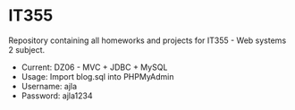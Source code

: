 # IT355

Repository containing all homeworks and projects for IT355 - Web systems 2 subject.

- Current: DZ06 - MVC + JDBC + MySQL
- Usage: Import blog.sql into PHPMyAdmin
- Username: ajla
- Password: ajla1234
